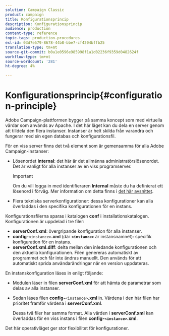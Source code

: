 ```yaml
---
solution: Campaign Classic
product: campaign
title: Konfigurationsprincip
description: Konfigurationsprincip
audience: production
content-type: reference
topic-tags: production-procedures
exl-id: 03d7e579-8678-44b8-bbe7-cf4204bffb25
translation-type: tm+mt
source-git-commit: b0a1e0596e985998f1a1d02236f9359d0482624f
workflow-type: tm+mt
source-wordcount: '281'
ht-degree: 4%

---
```


# Konfigurationsprincip{#configuration-principle}

Adobe Campaign-plattformen bygger på samma koncept som med virtuella värdar som används av Apache. I det här läget kan du dela en server genom att tilldela den flera instanser. Instanser är helt skilda från varandra och fungerar med sin egen databas och konfigurationsfil.

För en viss server finns det två element som är gemensamma för alla Adobe Campaign-instanser:

* Lösenordet **internal**: det här är det allmänna administratörslösenordet. Det är vanligt för alla instanser av en viss programserver.

   >[!IMPORTANT]
   >
   >Om du vill logga in med identifieraren **Internal** måste du ha definierat ett lösenord i förväg. Mer information om detta finns i [det här avsnittet](../../installation/using/configuring-campaign-server.md#internal-identifier).

* Flera tekniska serverkonfigurationer: dessa konfigurationer kan alla överladdas i den specifika konfigurationen för en instans.

Konfigurationsfilerna sparas i katalogen **conf** i installationskatalogen. Konfigurationen är uppdelad i tre filer:

* **serverConf.xml**: övergripande konfiguration för alla instanser.
* **config-**`<instance>`**.xml** (där  **`<instance>`** är instansnamnet): specifik konfiguration för en instans.
* **serverConf.xml.diff**: delta mellan den inledande konfigurationen och den aktuella konfigurationen. Filen genereras automatiskt av programmet och får inte ändras manuellt. Den används för att automatiskt sprida användarändringar när en version uppdateras.

En instanskonfiguration läses in enligt följande:

* Modulen läser in filen **serverConf.xml** för att hämta de parametrar som delas av alla instanser.
* Sedan läses filen **config-**`<instance>`**.xml** in. Värdena i den här filen har prioritet framför värdena i **serverConf.xml**.

   Dessa två filer har samma format. Alla värden i **serverConf.xml** kan överladdas för en viss instans i filen **config-`<instance>`.xml**.

Det här operativläget ger stor flexibilitet för konfigurationer.
